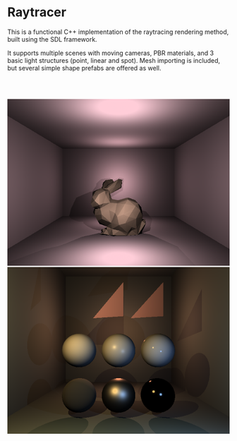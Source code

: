 # Raytracer

This is a functional C++ implementation of the raytracing rendering method, built using the SDL framework.

It supports multiple scenes with moving cameras, PBR materials, and 3 basic light structures (point, linear and spot). Mesh importing is included, but several simple shape prefabs are offered as well.

<br />
<br />

![01](./Screenshots/Screenshot01.bmp)
![02](./Screenshots/Screenshot02.bmp)

